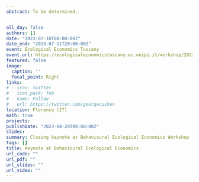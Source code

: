 ```yaml
---
abstract: To be determined.


all_day: false
authors: []
date: "2023-07-10T08:00:00Z"
date_end: "2023-07-11T20:00:00Z"
event: Ecological Economics Tuscany
event_url: https://ecologicaleconomicstuscany.ec.unipi.it/workshop/2023-2/
featured: false
image:
  caption: ''
  focal_point: Right
links:
# - icon: twitter
#   icon_pack: fab
#   name: Follow
#   url: https://twitter.com/georgecushen
location: Florence (IT)
math: true
projects:
publishDate: "2023-04-20T00:00:00Z"
slides: 
summary: Closing keynote at Behavioural Ecological Economics Workshop
tags: []
title: Keynote at Behavioural Ecological Economics
url_code: ""
url_pdf: ""
url_slides: ""
url_video: ""
---
```

